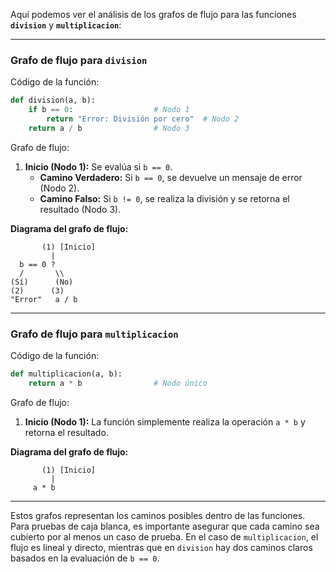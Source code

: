 Aquí podemos ver el análisis de los grafos de flujo para las funciones **`division`** y **`multiplicacion`**:

---

### Grafo de flujo para `division`

Código de la función:
```python
def division(a, b):
    if b == 0:                  # Nodo 1
        return "Error: División por cero"  # Nodo 2
    return a / b                # Nodo 3
```

Grafo de flujo:
1. **Inicio (Nodo 1):** Se evalúa si `b == 0`.
   - **Camino Verdadero:** Si `b == 0`, se devuelve un mensaje de error (Nodo 2).
   - **Camino Falso:** Si `b != 0`, se realiza la división y se retorna el resultado (Nodo 3).

**Diagrama del grafo de flujo:**

```
       (1) [Inicio]
         |
  b == 0 ?
  /       \\
(Sí)      (No)
(2)      (3)
"Error"   a / b
```

---

### Grafo de flujo para `multiplicacion`

Código de la función:
```python
def multiplicacion(a, b):
    return a * b                # Nodo único
```

Grafo de flujo:
1. **Inicio (Nodo 1):** La función simplemente realiza la operación `a * b` y retorna el resultado.

**Diagrama del grafo de flujo:**

```
       (1) [Inicio]
         |
     a * b
```

---

Estos grafos representan los caminos posibles dentro de las funciones. Para pruebas de caja blanca, es importante asegurar que cada camino sea cubierto por al menos un caso de prueba. En el caso de `multiplicacion`, el flujo es lineal y directo, mientras que en `division` hay dos caminos claros basados en la evaluación de `b == 0`.